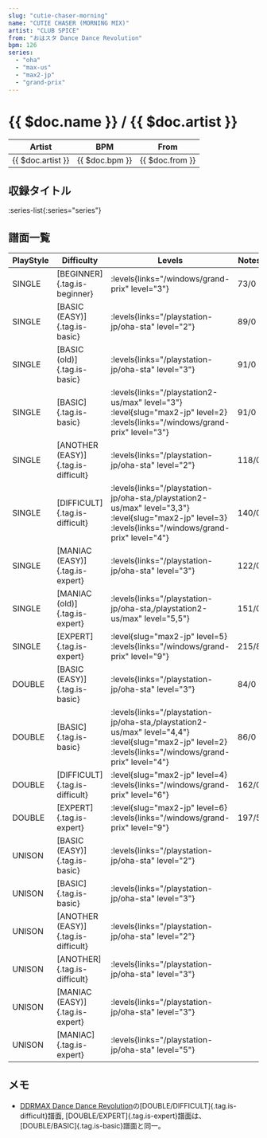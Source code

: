 ```yaml
---
slug: "cutie-chaser-morning"
name: "CUTIE CHASER (MORNING MIX)"
artist: "CLUB SPICE"
from: "おはスタ Dance Dance Revolution"
bpm: 126
series:
  - "oha"
  - "max-us"
  - "max2-jp"
  - "grand-prix"
---
```


# {{ $doc.name }} / {{ $doc.artist }}

|Artist|BPM|From|
|------|---|----|
|{{ $doc.artist }}|{{ $doc.bpm }}|{{ $doc.from }}|

## 収録タイトル

:series-list{:series="series"}

## 譜面一覧

|PlayStyle|Difficulty|Levels|Notes|Movie|
|---------|----------|------|-----|-----|
|SINGLE|[BEGINNER]{.tag.is-beginner}| :levels{links="/windows/grand-prix" level="3"}|73/0||
|SINGLE|[BASIC (EASY)]{.tag.is-basic}| :levels{links="/playstation-jp/oha-sta" level="2"}|89/0||
|SINGLE|[BASIC (old)]{.tag.is-basic}| :levels{links="/playstation-jp/oha-sta" level="3"}|91/0||
|SINGLE|[BASIC]{.tag.is-basic}| :levels{links="/playstation2-us/max" level="3"} :level{slug="max2-jp" level=2}  :levels{links="/windows/grand-prix" level="3"}|91/0||
|SINGLE|[ANOTHER (EASY)]{.tag.is-difficult}| :levels{links="/playstation-jp/oha-sta" level="2"}|118/0||
|SINGLE|[DIFFICULT]{.tag.is-difficult}| :levels{links="/playstation-jp/oha-sta,/playstation2-us/max" level="3,3"} :level{slug="max2-jp" level=3}  :levels{links="/windows/grand-prix" level="4"}|140/0||
|SINGLE|[MANIAC (EASY)]{.tag.is-expert}| :levels{links="/playstation-jp/oha-sta" level="3"}|122/0||
|SINGLE|[MANIAC (old)]{.tag.is-expert}| :levels{links="/playstation-jp/oha-sta,/playstation2-us/max" level="5,5"}|151/0||
|SINGLE|[EXPERT]{.tag.is-expert}|<div class="field is-grouped is-grouped-multiline"> :level{slug="max2-jp" level=5}  :levels{links="/windows/grand-prix" level="9"}</div>|215/8||
|DOUBLE|[BASIC (EASY)]{.tag.is-basic}| :levels{links="/playstation-jp/oha-sta" level="3"}|84/0||
|DOUBLE|[BASIC]{.tag.is-basic}| :levels{links="/playstation-jp/oha-sta,/playstation2-us/max" level="4,4"} :level{slug="max2-jp" level=2}  :levels{links="/windows/grand-prix" level="4"}|86/0||
|DOUBLE|[DIFFICULT]{.tag.is-difficult}|<div class="field is-grouped is-grouped-multiline"> :level{slug="max2-jp" level=4}  :levels{links="/windows/grand-prix" level="6"}</div>|162/0||
|DOUBLE|[EXPERT]{.tag.is-expert}|<div class="field is-grouped is-grouped-multiline"> :level{slug="max2-jp" level=6}  :levels{links="/windows/grand-prix" level="9"}</div>|197/5||
|UNISON|[BASIC (EASY)]{.tag.is-basic}| :levels{links="/playstation-jp/oha-sta" level="2"}|||
|UNISON|[BASIC]{.tag.is-basic}| :levels{links="/playstation-jp/oha-sta" level="3"}|||
|UNISON|[ANOTHER (EASY)]{.tag.is-difficult}| :levels{links="/playstation-jp/oha-sta" level="2"}|||
|UNISON|[ANOTHER]{.tag.is-difficult}| :levels{links="/playstation-jp/oha-sta" level="3"}|||
|UNISON|[MANIAC (EASY)]{.tag.is-expert}| :levels{links="/playstation-jp/oha-sta" level="3"}|||
|UNISON|[MANIAC]{.tag.is-expert}| :levels{links="/playstation-jp/oha-sta" level="5"}|||

## メモ

- [DDRMAX Dance Dance Revolution](/series/max-us)の[DOUBLE/DIFFICULT]{.tag.is-difficult}譜面, [DOUBLE/EXPERT]{.tag.is-expert}譜面は、[DOUBLE/BASIC]{.tag.is-basic}譜面と同一。

